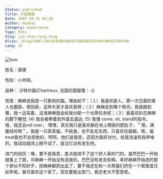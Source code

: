 ```yaml
---
Status: published
Title: 介绍唐唐
Date: 2007-10-31 04:30
Author: Huahai
Category: experience
Tags: Pets
Slug: jie-shao-tang-tang
Alias: /blog/2007/10/%E4%BB%8B%E7%BB%8D%E5%94%90%E5%94%90
Lang: zh
---
```


![tom](https://farm3.static.flickr.com/2194/1971652917_be14af92b9.jpg)

姓名：唐唐

性别：小帅哥。

品种： 沙特尔猫(Chartreux, 法国的国猫喔：-))

性情：麻麻说我是一只象狗的猫。理由如下：（１）我喜欢舔人，第一次见面的客人也要舔，使劲舔，这样大家才喜欢我呀；（２）麻麻走到哪个房间，我就跟到哪，我一边呆着，没准麻麻就会给我分配一个光荣任务呢；（３）我喜欢趴在麻麻的脚下睡觉; (4) 我会被牵着到外面去遛达; (5) 我懂 come, sit, stand的指令。 哦，我还会roll over， 嘿嘿，其实我只是喜欢躺在地上晒我的肥肚子，＂嗯，满腹经纶啊＂。我是一只乖乖猫，不挑食，也不乱吃东西，只喜欢吃猫粮。嗯，猫treat我也不会拒绝的，呵呵。他们说我乖，还因为我好对付，给我洗澡剪指甲啥的，我动动就闭上眼不动了，就当它没有发生吧。

进门的经历：噢，要不是我乖，差点就进不了这个好人家的门的。虽然巴巴一开始就看上了我，可麻麻一开始没有选我的，巴巴没有发言权嘛。幸好麻麻开始选的那个家伙不知好歹，把麻麻都抓出血了，要不我还在和一大帮猫们挤在一个窝里度日如年呢。我可喜欢这个家了，现在要我出家门，我还老大不愿意呢。
